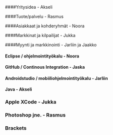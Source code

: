 ####Yritysidea - Akseli 


####Tuote/palvelu - Rasmus


####Asiakkaat ja kohderyhmät - Noora


####Markkinat ja kilpailijat - Jukka


####Myynti ja markkinointi - Jarliin ja Jaakko


#### Eclipse / ohjelmointityökalu - Noora


#### GitHub / Continous Integration - Jaska


#### Androidstudio / mobiiliohjelmointityökalu - Jarliin


#### Java - Akseli

### Apple XCode - Jukka

### Photoshop jne. - Rasmus

### Brackets